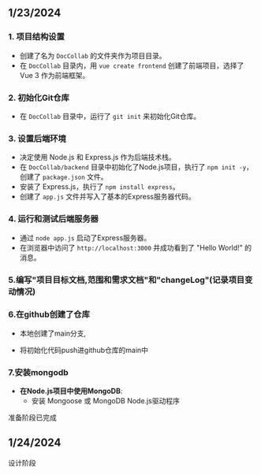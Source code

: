 ## 1/23/2024

### 1. 项目结构设置

- 创建了名为 `DocCollab` 的文件夹作为项目目录。
- 在 `DocCollab` 目录内，用 `vue create frontend` 创建了前端项目，选择了 Vue 3 作为前端框架。

### 2. 初始化Git仓库
- 在 `DocCollab` 目录中，运行了 `git init` 来初始化Git仓库。

### 3. 设置后端环境

- 决定使用 Node.js 和 Express.js 作为后端技术栈。
- 在 `DocCollab/backend` 目录中初始化了Node.js项目，执行了 `npm init -y`，创建了 `package.json` 文件。
- 安装了 Express.js，执行了 `npm install express`。
- 创建了 `app.js` 文件并写入了基本的Express服务器代码。

### 4. 运行和测试后端服务器

- 通过 `node app.js` 启动了Express服务器。
- 在浏览器中访问了 `http://localhost:3000` 并成功看到了 "Hello World!" 的消息。

### 5.编写"项目目标文档,范围和需求文档"和"changeLog"(记录项目变动情况)

### 6.在github创建了仓库

- 本地创建了main分支,

- 将初始化代码push进github仓库的main中

### 7.安装mongodb

- **在Node.js项目中使用MongoDB**:
  - 安装 Mongoose 或 MongoDB Node.js驱动程序

准备阶段已完成



## 1/24/2024

设计阶段